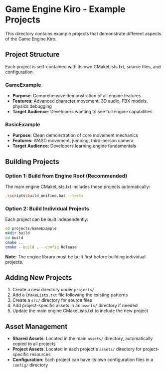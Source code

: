 # Game Engine Kiro - Example Projects

This directory contains example projects that demonstrate different aspects of the Game Engine Kiro.

## Project Structure

Each project is self-contained with its own CMakeLists.txt, source files, and configuration.

### GameExample

- **Purpose**: Comprehensive demonstration of all engine features
- **Features**: Advanced character movement, 3D audio, FBX models, physics debugging
- **Target Audience**: Developers wanting to see full engine capabilities

### BasicExample

- **Purpose**: Clean demonstration of core movement mechanics
- **Features**: WASD movement, jumping, third-person camera
- **Target Audience**: Developers learning engine fundamentals

## Building Projects

### Option 1: Build from Engine Root (Recommended)

The main engine CMakeLists.txt includes these projects automatically:

```bash
.\scripts\build_unified.bat --tests
```

### Option 2: Build Individual Projects

Each project can be built independently:

```bash
cd projects/GameExample
mkdir build
cd build
cmake ..
cmake --build . --config Release
```

**Note**: The engine library must be built first before building individual projects.

## Adding New Projects

1. Create a new directory under `projects/`
2. Add a `CMakeLists.txt` file following the existing patterns
3. Create a `src/` directory for source files
4. Add project-specific assets in an `assets/` directory if needed
5. Update the main engine CMakeLists.txt to include the new project

## Asset Management

- **Shared Assets**: Located in the main `assets/` directory, automatically copied to all projects
- **Project Assets**: Located in each project's `assets/` directory for project-specific resources
- **Configuration**: Each project can have its own configuration files in a `config/` directory
